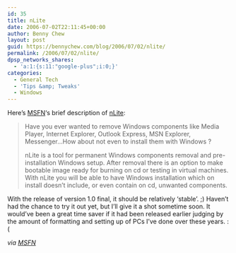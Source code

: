 ```yaml
---
id: 35
title: nLite
date: 2006-07-02T22:11:45+00:00
author: Benny Chew
layout: post
guid: https://bennychew.com/blog/2006/07/02/nlite/
permalink: /2006/07/02/nlite/
dpsp_networks_shares:
  - 'a:1:{s:11:"google-plus";i:0;}'
categories:
  - General Tech
  - 'Tips &amp; Tweaks'
  - Windows
---
```

<p align="left">
  Here&#8217;s <a target="_blank" href="http://www.msfn.org/comments.php?shownews=17557">MSFN</a>&#8216;s brief description of <a target="_blank" href="http://www.nliteos.com/index.html">nLite</a>:
</p>

> Have you ever wanted to remove Windows components like Media Player, Internet Explorer, Outlook Express, MSN Explorer, Messenger&#8230;How about not even to install them with Windows ?
> 
> nLite is a tool for permanent Windows components removal and pre-installation Windows setup. After removal there is an option to make bootable image ready for burning on cd or testing in virtual machines. With nLite you will be able to have Windows installation which on install doesn&#8217;t include, or even contain on cd, unwanted components.

With the release of version 1.0 final, it should be relatively &#8216;stable&#8217;. ;) Haven&#8217;t had the chance to try it out yet, but I&#8217;ll give it a shot sometime soon. It would&#8217;ve been a great time saver if it had been released earlier judging by the amount of formatting and setting up of PCs I&#8217;ve done over these years. :(

_via <a target="_blank" href="http://www.msfn.org/comments.php?shownews=17557">MSFN</a>_